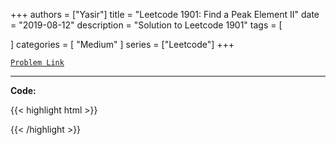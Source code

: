
+++
authors = ["Yasir"]
title = "Leetcode 1901: Find a Peak Element II"
date = "2019-08-12"
description = "Solution to Leetcode 1901"
tags = [
    
]
categories = [
    "Medium"
]
series = ["Leetcode"]
+++



[`Problem Link`](https://leetcode.com/problems/find-a-peak-element-ii/description/)

---

**Code:**

{{< highlight html >}}

{{< /highlight >}}

